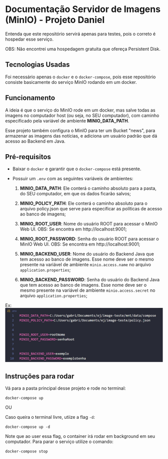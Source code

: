 # Documentação Servidor de Imagens (MinIO) - Projeto Daniel

Entenda que este repositório servirá apenas para testes, pois o correto é hospedar esse serviço. 

OBS: Não encontrei uma hospedagem gratuita que ofereça Persistent Disk.


## Tecnologias Usadas
Foi necessário apenas o `docker` e o `docker-compose`, pois esse repositório consiste basicamente do serviço MinIO rodando em um docker.

## Funcionamento
A ideia é que o serviço do MinIO rode em um docker, mas salve todas as imagens no computador host (ou seja, no SEU computador), com caminho especificado pela variável de ambiente **MINIO_DATA_PATH**.

Esse projeto também configura o MinIO para ter um Bucket "news", para armazenar as imagens das notícias, e adiciona um usuário padrão que dá acesso ao Backend em Java.

## Pré-requisitos
- Baixar o `docker` e garantir que o `docker-compose` está presente.

- Possuir um `.env` com as seguintes variáveis de ambientes:

    1. **MINIO_DATA_PATH**: Ele conterá o caminho absoluto para a pasta, do SEU computador, em que os dados ficarão salvos;

    2. **MINIO_POLICY_PATH**: Ele conterá o caminho absoluto para o arquivo policy.json que serve para especificar as políticas de acesso ao banco de imagens;

    3. **MINIO_ROOT_USER**: Nome do usuário ROOT para acessar o MinIO Web UI. OBS: Se encontra em http://localhost:9001;

    4. **MINIO_ROOT_PASSWORD**: Senha do usuário ROOT para acessar o MinIO Web UI. OBS: Se encontra em http://localhost:9001;

    5. **MINIO_BACKEND_USER**: Nome do usuário do Backend Java que tem acesso ao banco de imagens. Esse nome deve ser o mesmo presente na variável de ambiente `minio.access.name` no arquivo `application.properties`;

    6. **MINIO_BACKEND_PASSWORD**: Senha do usuário do Backend Java que tem acesso ao banco de imagens. Esse nome deve ser o mesmo presente na variável de ambiente `minio.access.secret` no arquivo `application.properties`;
    
Ex:
![alt text](docs/exemplodotenv.png)

## Instruções para rodar

Vá para a pasta principal desse projeto e rode no terminal:

```
docker-compose up
```

OU 

Caso queira o terminal livre, utiize a flag `-d`:
```
docker-compose up -d
```
Note que ao user essa flag, o container irá rodar em background em seu computador. Para parar o serviço utilize o comando:

```
docker-compose stop
```